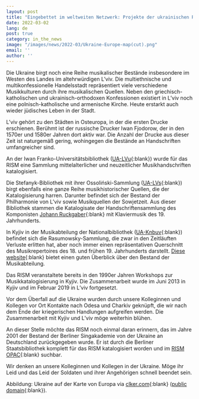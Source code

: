 ```yaml
---
layout: post
title: "Eingebettet im weltweiten Netzwerk: Projekte der ukrainischen RISM-Arbeitsgruppe"
date: 2022-03-02
lang: de
post: true
category: in_the_news
image: "/images/news/2022-03/Ukraine-Europe-map(cut).png"
email: ''
author: ''
---
```


Die Ukraine birgt noch eine Reihe musikalischer Bestände insbesondere im Westen des Landes im altehrwürdigen L’viv. Die multiethnische und multikonfessionelle Handelsstadt repräsentiert viele verschiedene Musikkulturen durch ihre musikalischen Quellen. Neben den griechisch-katholischen und ukrainisch-orthodoxen Konfessionen existiert in L’viv noch eine polnisch-katholische und armenische Kirche. Heute erstarkt auch wieder jüdisches Leben in der Stadt.
 
L’viv gehört zu den Städten in Osteuropa, in der die ersten Drucke erschienen. Berühmt ist der russische Drucker Iwan Fjodorow, der in den 1570er und 1580er Jahren dort aktiv war. Die Anzahl der Drucke aus dieser Zeit ist naturgemäß gering, wohingegen die Bestände an Handschriften umfangreicher sind. 
 
An der Iwan Franko-Universitätsbibliothek ([UA-LVu](https://opac.rism.info/search?View=rism&siglum=UA-LVu){:blank}) wurde für das RISM eine Sammlung mittelalterlicher und neuzeitlicher Musikhandschriften katalogisiert. 
 
Die Stefanyk-Bibliothek mit ihrer Ossoliński-Sammlung ([UA-LVs](https://opac.rism.info/search?View=rism&siglum=UA-LVs){:blank}) birgt ebenfalls eine ganze Reihe musikhistorischer Quellen, die der Katalogisierung harren. Darunter befindet sich der Bestand der Philharmonie von L’viv sowie Musikquellen der Sowjetzeit. Aus dieser Bibliothek stammen die Katalogisate der Handschriftensammlung des Komponisten [Johann Ruckgaber](https://opac.rism.info/search?View=rism&siglum=UA-LVs&author=Ruckgaber){:blank} mit Klaviermusik des 19. Jahrhunderts. 
 
In Kyjiv in der Musikabteilung der Nationalbibliothek ([UA-Knbuv](https://opac.rism.info/search?View=rism&siglum=UA-Knbuv){:blank}) befindet sich die Rasumowsky-Sammlung, die zwar in den Zeitläuften Verluste erlitten hat, aber noch immer einen repräsentativen Querschnitt des Musikrepertoires des 18. und frühen 19. Jahrhunderts darstellt. [Diese website](http://www.nbuv.gov.ua/node/66){:blank} bietet einen guten Überblick über den Bestand der Musikabteilung.
 
Das RISM veranstaltete bereits in den 1990er Jahren Workshops zur Musikkatalogisierung in Kyjiv. Die Zusammenarbeit wurde im Juni 2013 in Kyjiv und im Februar 2019 in L’viv fortgesetzt. 
 
Vor dem Überfall auf die Ukraine wurden durch unsere Kolleginnen und Kollegen vor Ort Kontakte nach Odesa und Charkiv geknüpft, die wir nach dem Ende der kriegerischen Handlungen aufgreifen werden. Die Zusammenarbeit mit Kyjiv und L’viv möge weiterhin blühen. 
 
An dieser Stelle möchte das RISM noch einmal daran erinnern, das im Jahre 2001 der Bestand der Berliner Singakademie von der Ukraine an Deutschland zurückgegeben wurde. Er ist durch die Berliner Staatsbibliothek komplett für das RISM katalogisiert worden und im [RISM OPAC](https://opac.rism.info/index.php?id=4){:blank} suchbar. 
 
Wir denken an unsere Kolleginnen und Kollegen in der Ukraine. Möge ihr Leid und das Leid der Soldaten und ihrer Angehörigen schnell beendet sein.
 
 
Abbildung: Ukraine auf der Karte von Europa via [clker.com](https://www.clker.com/clipart-457972.html){:blank} ([public domain](https://creativecommons.org/publicdomain/zero/1.0/){:blank}).
